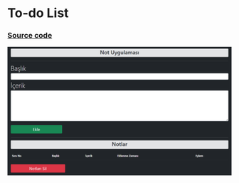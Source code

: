# To-do List
### <a href="https://github.com/oguzhanuyanik-sr/php-projects/tree/main/src/to-do-list">Source code</a>
<a href="https://github.com/oguzhanuyanik-sr/php-projects/tree/main/src/to-do-list"><img width="600px" src="https://github.com/oguzhanuyanik-sr/php-projects/blob/main/src/to-do-list/screenshot.PNG?raw=true" /></a>
